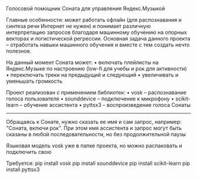
Голосовой помощник Соната для управления Яндекс.Музыкой

Главные особенности: может работать офлайн (для распознавания и синтеза речи Интернет не нужен) и понимает различную интерпретацию запросов благодаря машинному обучению на опорных векторах и логистической регрессии.
Основная задача данного проекта – отработать навыки машинного обучения и вместе с тем создать нечто полезное.

На данный момент Соната может:
•	включать плейлисты на Яндекс.Музыке по настроению (low-fi для учебы и рок для активности)
•	переключать треки на предыдущий и следующий 
•	увеличивать и уменьшать громкость 

Проект реализован с применением библиотек:
•	vosk – распознавание голоса пользователя
•	sounddevice – подключение к микрофону
•	scikit-learn – обучение ассистента 
•	pyttsx3 – воспроизведение голоса Сонаты

------------------------------------------------------------------------------------------------------------------
Обращаясь к Сонате, нужно сказать ее имя и сам запрос, например: "Соната, включи рок". При этом имя ассистента и запрос могут быть сказаны в любой последовательности, но без продолжительной паузы

Языковая модель vosk уже в папке проекта, но можно распаковать и подключить свою

Требуется:
pip install vosk
pip install sounddevice
pip install scikit-learn
pip install pyttsx3